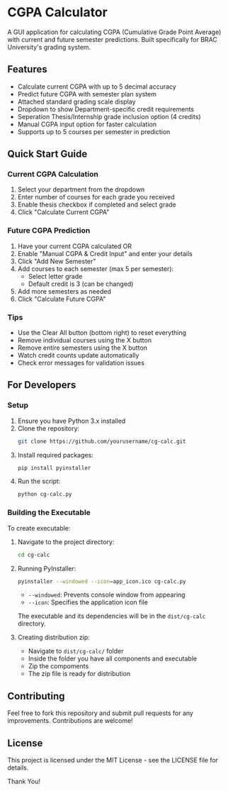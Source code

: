 # CGPA Calculator

A GUI application for calculating CGPA (Cumulative Grade Point Average) with current and future semester predictions. Built specifically for BRAC University's grading system.

## Features

- Calculate current CGPA with up to 5 decimal accuracy
- Predict future CGPA with semester plan system
- Attached standard grading scale display
- Dropdown to show Department-specific credit requirements
- Seperation Thesis/Internship grade inclusion option (4 credits)
- Manual CGPA input option for faster calculation
- Supports up to 5 courses per semester in prediction

## Quick Start Guide

### Current CGPA Calculation
1. Select your department from the dropdown
2. Enter number of courses for each grade you received
3. Enable thesis checkbox if completed and select grade
4. Click "Calculate Current CGPA"

### Future CGPA Prediction
1. Have your current CGPA calculated OR
2. Enable "Manual CGPA & Credit Input" and enter your details
3. Click "Add New Semester"
4. Add courses to each semester (max 5 per semester):
   - Select letter grade
   - Default credit is 3 (can be changed)
5. Add more semesters as needed
6. Click "Calculate Future CGPA"

### Tips
- Use the Clear All button (bottom right) to reset everything
- Remove individual courses using the X button
- Remove entire semesters using the X button
- Watch credit counts update automatically
- Check error messages for validation issues

## For Developers

### Setup
1. Ensure you have Python 3.x installed
2. Clone the repository:
   ```bash
   git clone https://github.com/yourusername/cg-calc.git
   ```
3. Install required packages:
   ```bash
   pip install pyinstaller
   ```
4. Run the script:
   ```bash
   python cg-calc.py
   ```

### Building the Executable

To create executable:

1. Navigate to the project directory:
   ```bash
   cd cg-calc
   ```
2. Running PyInstaller:
   ```bash
   pyinstaller --windowed --icon=app_icon.ico cg-calc.py
   ```
   - `--windowed`: Prevents console window from appearing
   - `--icon`: Specifies the application icon file
   
   The executable and its dependencies will be in the `dist/cg-calc` directory.
3. Creating distribution zip:
   - Navigate to `dist/cg-calc/` folder
   - Inside the folder you have all components and executable
   - Zip the compoments
   - The zip file is ready for distribution

## Contributing

Feel free to fork this repository and submit pull requests for any improvements.
Contributions are welcome!

## License

This project is licensed under the MIT License - see the LICENSE file for details.


Thank You!
